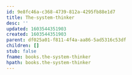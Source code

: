 ```yaml
---
id: 9e8fc46a-c368-4739-812a-4295fb88e1d7
title: The-system-thinker
desc: ''
updated: 1603544351903
created: 1603544351903
parent: df025a01-f811-4f4a-aa86-5ad5316c53df
children: []
stub: false
fname: books.the-system-thinker
hpath: books.the-system-thinker
---
```



